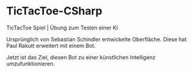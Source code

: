# TicTacToe-CSharp
TicTacToe Spiel | Übung zum Testen einer KI

Ursprünglich von Sebastian Schindler entwickelte Oberfläche.
Diese hat Paul Rakutt erweitert mit einem Bot.

Jetzt ist das Ziel, diesen Bot zu einer künstlichen Intelligenz umzufunktionieren.
